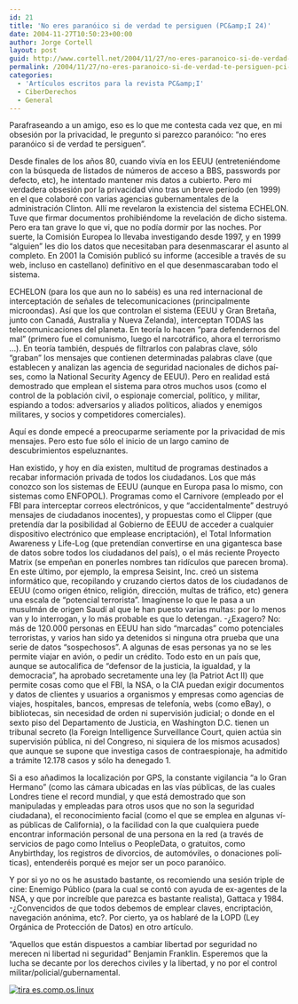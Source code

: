 ```yaml
---
id: 21
title: 'No eres paranóico si de verdad te persiguen (PC&amp;I 24)'
date: 2004-11-27T10:50:23+00:00
author: Jorge Cortell
layout: post
guid: http://www.cortell.net/2004/11/27/no-eres-paranoico-si-de-verdad-te-persiguen-pci-24/
permalink: /2004/11/27/no-eres-paranoico-si-de-verdad-te-persiguen-pci-24/
categories:
  - 'Artí­culos escritos para la revista PC&amp;I'
  - CiberDerechos
  - General
---
```

Parafraseando a un amigo, eso es lo que me contesta cada vez que, en mi obsesión por la privacidad, le pregunto si parezco paranóico: &#8220;no eres paranóico si de verdad te persiguen&#8221;.
  
Desde finales de los años 80, cuando viví­a en los EEUU (entreteniéndome con la búsqueda de listados de números de acceso a BBS, passwords por defecto, etc), he intentado mantener mis datos a cubierto. Pero mi verdadera obsesión por la privacidad vino tras un breve perí­odo (en 1999) en el que colaboré con varias agencias gubernamentales de la administración Clinton. Allí­ me revelaron la existencia del sistema ECHELON. Tuve que firmar documentos prohibiéndome la revelación de dicho sistema. Pero era tan grave lo que vi, que no podí­a dormir por las noches. Por suerte, la Comisión Europea lo llevaba investigando desde 1997, y en 1999 &#8220;alguien&#8221; les dio los datos que necesitaban para desenmascarar el asunto al completo. En 2001 la Comisión publicó su informe (accesible a través de su web, incluso en castellano) definitivo en el que desenmascaraban todo el sistema.

ECHELON (para los que aun no lo sabéis) es una red internacional de interceptación de señales de telecomunicaciones (principalmente microondas). Así­ que los que controlan el sistema (EEUU y Gran Bretaña, junto con Canadá, Australia y Nueva Zelanda), interceptan TODAS las telecomunicaciones del planeta. En teorí­a lo hacen &#8220;para defendernos del mal&#8221; (primero fue el comunismo, luego el narcotráfico, ahora el terrorismo &#8230;). En teorí­a también, después de filtrarlos con palabras clave, sólo &#8220;graban&#8221; los mensajes que contienen determinadas palabras clave (que establecen y analizan las agencia de seguridad nacionales de dichos paí­ses, como la National Security Agency de EEUU). Pero en realidad está demostrado que emplean el sistema para otros muchos usos (como el control de la población civil, o espionaje comercial, polí­tico, y militar, espiando a todos: adversarios y aliados polí­ticos, aliados y enemigos militares, y socios y competidores comerciales).

Aquí­ es donde empecé a preocuparme seriamente por la privacidad de mis mensajes. Pero esto fue sólo el inicio de un largo camino de descubrimientos espeluznantes.
  
Han existido, y hoy en dí­a existen, multitud de programas destinados a recabar información privada de todos los ciudadanos. Los que más conozco son los sistemas de EEUU (aunque en Europa pasa lo mismo, con sistemas como ENFOPOL). Programas como el Carnivore (empleado por el FBI para interceptar correos electrónicos, y que &#8220;accidentalmente&#8221; destruyó mensajes de ciudadanos inocentes), y propuestas como el Clipper (que pretendí­a dar la posibilidad al Gobierno de EEUU de acceder a cualquier dispositivo electrónico que emplease encriptación), el Total Information Awareness y Life-Log (que pretendí­an convertirse en una gigantesca base de datos sobre todos los ciudadanos del paí­s), o el más reciente Proyecto Matrix (se empeñan en ponerles nombres tan ridí­culos que parecen broma). En este último, por ejemplo, la empresa Seisint, Inc. creó un sistema informático que, recopilando y cruzando ciertos datos de los ciudadanos de EEUU (como origen étnico, religión, dirección, multas de tráfico, etc) genera una escala de &#8220;potencial terrorista&#8221;. Imagí­nense lo que le pasa a un musulmán de origen Saudí­ al que le han puesto varias multas: por lo menos van y lo interrogan, y lo más probable es que lo detengan. -¿Exagero? No: más de 120.000 personas en EEUU han sido &#8220;marcadas&#8221; como potenciales terroristas, y varios han sido ya detenidos si ninguna otra prueba que una serie de datos &#8220;sospechosos&#8221;. A algunas de esas personas ya no se les permite viajar en avión, o pedir un crédito. Todo esto en un paí­s que, aunque se autocalifica de &#8220;defensor de la justicia, la igualdad, y la democracia&#8221;, ha aprobado secretamente una ley (la Patriot Act II) que permite cosas como que el FBI, la NSA, o la CIA puedan exigir documentos y datos de clientes y usuarios a organismos y empresas como agencias de viajes, hospitales, bancos, empresas de telefoní­a, webs (como eBay), o bibliotecas, sin necesidad de orden ni supervisión judicial; o donde en el sexto piso del Departamento de Justicia, en Washington D.C. tienen un tribunal secreto (la Foreign Intelligence Surveillance Court, quien actúa sin supervisión pública, ni del Congreso, ni siquiera de los mismos acusados) que aunque se supone que investiga casos de contraespionaje, ha admitido a trámite 12.178 casos y sólo ha denegado 1.

Si a eso añadimos la localización por GPS, la constante vigilancia &#8220;a lo Gran Hermano&#8221; (como las cámara ubicadas en las ví­as públicas, de las cuales Londres tiene el record mundial, y que está demostrado que son manipuladas y empleadas para otros usos que no son la seguridad ciudadana), el reconocimiento facial (como el que se emplea en algunas ví­as públicas de California), o la facilidad con la que cualquiera puede encontrar información personal de una persona en la red (a través de servicios de pago como Intelius o PeopleData, o gratuitos, como Anybirthday, los registros de divorcios, de automóviles, o donaciones polí­ticas), entenderéis porqué es mejor ser un poco paranóico.

Y por si yo no os he asustado bastante, os recomiendo una sesión triple de cine: Enemigo Público (para la cual se contó con ayuda de ex-agentes de la NSA, y que por increí­ble que parezca es bastante realista), Gattaca y 1984. -¿Convencidos de que todos debemos de emplear claves, encriptación, navegación anónima, etc?. Por cierto, ya os hablaré de la LOPD (Ley Orgánica de Protección de Datos) en otro artí­culo.
  
&#8220;Aquellos que están dispuestos a cambiar libertad por seguridad no merecen ni libertad ni seguridad&#8221; Benjamin Franklin. Esperemos que la lucha se decante por los derechos civiles y la libertad, y no por el control militar/policial/gubernamental.

[<img src="http://tira.escomposlinux.org/ecol-190.png" alt="tira es.comp.os.linux" border="0" />](http://tira.escomposlinux.org/ecol-190.png)